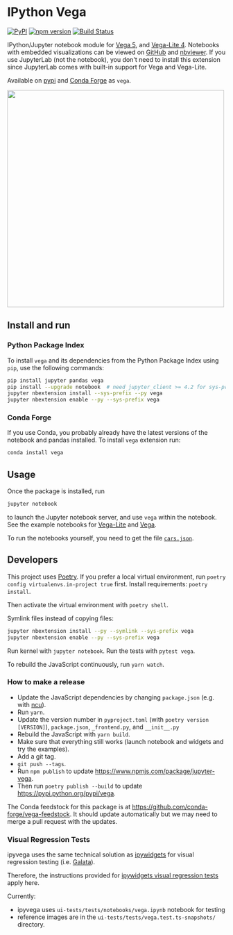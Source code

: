 # IPython Vega
[![PyPI](https://img.shields.io/pypi/v/vega.svg)](https://pypi.python.org/pypi/vega)
[![npm version](https://img.shields.io/npm/v/jupyter-vega.svg)](https://www.npmjs.com/package/jupyter-vega)
[![Build Status](https://github.com/vega/ipyvega/workflows/Test/badge.svg)](https://github.com/vega/ipyvega/actions)

IPython/Jupyter notebook module for [Vega 5](https://github.com/vega/vega), and [Vega-Lite 4](https://github.com/vega/vega-lite). Notebooks with embedded visualizations can be viewed on [GitHub](https://github.com/vega/ipyvega/blob/master/notebooks/VegaLite.ipynb) and [nbviewer](https://nbviewer.jupyter.org/github/vega/ipyvega/blob/master/notebooks/VegaLite.ipynb). If you use JupyterLab (not the notebook), you don't need to install this extension since JupyterLab comes with built-in support for Vega and Vega-Lite.

Available on [pypi](https://pypi.python.org/pypi/vega) and [Conda Forge](https://anaconda.org/conda-forge/vega) as `vega`.

<img src="screenshot.png" width="500">

## Install and run

### Python Package Index

To install `vega` and its dependencies from the Python Package Index using
`pip`, use the following commands:

```sh
pip install jupyter pandas vega
pip install --upgrade notebook  # need jupyter_client >= 4.2 for sys-prefix below
jupyter nbextension install --sys-prefix --py vega
jupyter nbextension enable --py --sys-prefix vega
```

### Conda Forge

If you use Conda, you probably already have the latest versions of the notebook and pandas installed. To install `vega` extension run:

```sh
conda install vega
```

## Usage

Once the package is installed, run
```sh
jupyter notebook
```
to launch the Jupyter notebook server, and use `vega` within the notebook.
See the example notebooks for [Vega-Lite](https://github.com/vega/ipyvega/blob/master/notebooks/VegaLite.ipynb) and [Vega](https://github.com/vega/ipyvega/blob/master/notebooks/Vega.ipynb).

To run the notebooks yourself, you need to get the file [`cars.json`](https://raw.githubusercontent.com/vega/ipyvega/master/notebooks/cars.json).


## Developers

This project uses [Poetry](https://python-poetry.org/). If you prefer a local virtual environment, run `poetry config virtualenvs.in-project true` first. Install requirements: `poetry install`.

Then activate the virtual environment with `poetry shell`.

Symlink files instead of copying files:

```sh
jupyter nbextension install --py --symlink --sys-prefix vega
jupyter nbextension enable --py --sys-prefix vega
```

Run kernel with `jupyter notebook`. Run the tests with `pytest vega`.

To rebuild the JavaScript continuously, run `yarn watch`.

### How to make a release

* Update the JavaScript dependencies by changing `package.json` (e.g. with [ncu](https://www.npmjs.com/package/npm-check-updates)).
* Run `yarn`.
* Update the version number in `pyproject.toml` (with `poetry version [VERSION]`), `package.json`, `_frontend.py`, and `__init__.py`
* Rebuild the JavaScript with `yarn build`.
* Make sure that everything still works (launch notebook and widgets and try the examples).
* Add a git tag.
* `git push --tags`.
* Run `npm publish` to update https://www.npmjs.com/package/jupyter-vega.
* Then run `poetry publish --build` to update https://pypi.python.org/pypi/vega.

The Conda feedstock for this package is at https://github.com/conda-forge/vega-feedstock. It should update automatically but we may need to merge a pull request with the updates. 

### Visual Regression Tests

ipyvega uses the same technical solution as [ipywidgets](https://github.com/jupyter-widgets/ipywidgets) for visual regression testing (i.e. [Galata](https://github.com/jupyterlab/jupyterlab/tree/master/galata)).

Therefore, the instructions provided for [ipywidgets visual regression tests](https://ipywidgets.readthedocs.io/en/stable/dev_testing.html#visual-regression-tests) apply here.

Currently:

* ipyvega uses `ui-tests/tests/notebooks/vega.ipynb` notebook for testing
* reference images are in the `ui-tests/tests/vega.test.ts-snapshots/` directory.
